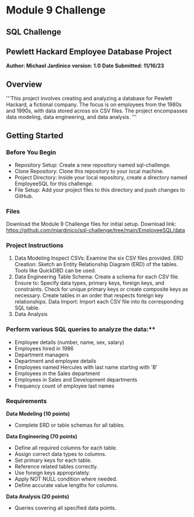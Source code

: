 # Module 9 Challenge
## SQL Challenge
## Pewlett Hackard Employee Database Project
**Author: Michael Jardinico** 
**version: 1.0**
**Date Submitted: 11/16/23**

## Overview
'''This project involves creating and analyzing a database for Pewlett Hackard, a fictional company. The focus is on employees from the 1980s and 1990s, with data stored across six CSV files. The project encompasses data modeling, data engineering, and data analysis.
'''
## Getting Started
### Before You Begin
- Repository Setup: Create a new repository named sql-challenge.
- Clone Repository: Clone this repository to your local machine.
- Project Directory: Inside your local repository, create a directory named EmployeeSQL for this challenge.
- File Setup: Add your project files to this directory and push changes to GitHub.

### Files
Download the Module 9 Challenge files for initial setup. Download link:  https://github.com/mjardinico/sql-challenge/tree/main/EmployeeSQL/data 

### Project Instructions
1. Data Modeling
Inspect CSVs: Examine the six CSV files provided.
ERD Creation: Sketch an Entity Relationship Diagram (ERD) of the tables. Tools like QuickDBD can be used.
2. Data Engineering
Table Schema: Create a schema for each CSV file. Ensure to:
Specify data types, primary keys, foreign keys, and constraints.
Check for unique primary keys or create composite keys as necessary.
Create tables in an order that respects foreign key relationships.
Data Import: Import each CSV file into its corresponding SQL table.
3. Data Analysis

### Perform various SQL queries to analyze the data:**

- Employee details (number, name, sex, salary)
- Employees hired in 1986
- Department managers
- Department and employee details
- Employees named Hercules with last name starting with 'B'
- Employees in the Sales department
- Employees in Sales and Development departments
- Frequency count of employee last names


### Requirements
**Data Modeling (10 points)**
- Complete ERD or table schemas for all tables.

**Data Engineering (70 points)**
- Define all required columns for each table.
- Assign correct data types to columns.
- Set primary keys for each table.
- Reference related tables correctly.
- Use foreign keys appropriately.
- Apply NOT NULL condition where needed.
- Define accurate value lengths for columns.

**Data Analysis (20 points)**
- Queries covering all specified data points.
